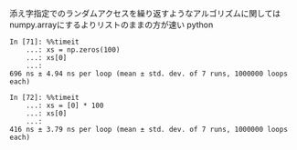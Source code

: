 
添え字指定でのランダムアクセスを繰り返すようなアルゴリズムに関してはnumpy.arrayにするよりリストのままの方が速い
python

```
In [71]: %%timeit
    ...: xs = np.zeros(100)
    ...: xs[0]
    ...: 
696 ns ± 4.94 ns per loop (mean ± std. dev. of 7 runs, 1000000 loops each)

In [72]: %%timeit
    ...: xs = [0] * 100
    ...: xs[0]
    ...: 
416 ns ± 3.79 ns per loop (mean ± std. dev. of 7 runs, 1000000 loops each)
```
